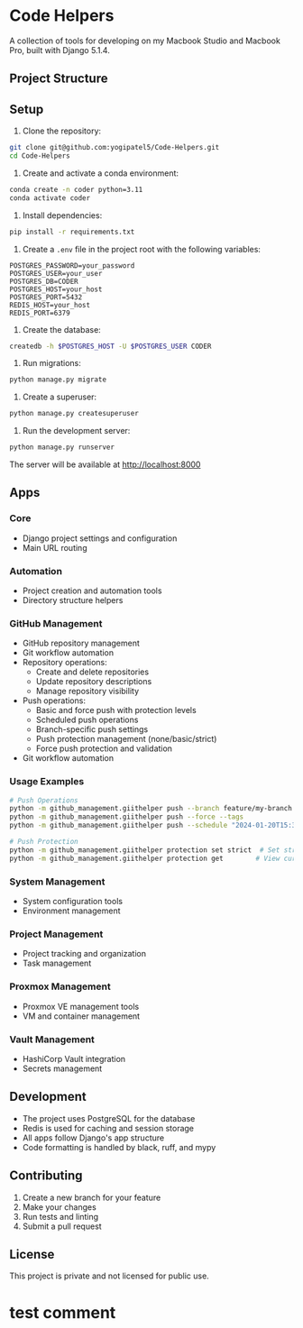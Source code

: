# Code Helpers

A collection of tools for developing on my Macbook Studio and Macbook Pro, built with Django 5.1.4.

## Project Structure

## Setup

1. Clone the repository:

```bash
git clone git@github.com:yogipatel5/Code-Helpers.git
cd Code-Helpers
```

1. Create and activate a conda environment:

```bash
conda create -n coder python=3.11
conda activate coder
```

1. Install dependencies:

```bash
pip install -r requirements.txt
```

1. Create a `.env` file in the project root with the following variables:

```text
POSTGRES_PASSWORD=your_password
POSTGRES_USER=your_user
POSTGRES_DB=CODER
POSTGRES_HOST=your_host
POSTGRES_PORT=5432
REDIS_HOST=your_host
REDIS_PORT=6379
```

1. Create the database:

```bash
createdb -h $POSTGRES_HOST -U $POSTGRES_USER CODER
```

1. Run migrations:

```bash
python manage.py migrate
```

1. Create a superuser:

```bash
python manage.py createsuperuser
```

1. Run the development server:

```bash
python manage.py runserver
```

The server will be available at <http://localhost:8000>

## Apps

### Core

- Django project settings and configuration
- Main URL routing

### Automation

- Project creation and automation tools
- Directory structure helpers

### GitHub Management

- GitHub repository management
- Git workflow automation
- Repository operations:
  - Create and delete repositories
  - Update repository descriptions
  - Manage repository visibility
- Push operations:
  - Basic and force push with protection levels
  - Scheduled push operations
  - Branch-specific push settings
  - Push protection management (none/basic/strict)
  - Force push protection and validation
- Git workflow automation

### Usage Examples

```bash
# Push Operations
python -m github_management.giithelper push --branch feature/my-branch  # Push to specific branch
python -m github_management.giithelper push --force --tags             # Force push with tags
python -m github_management.giithelper push --schedule "2024-01-20T15:30:00"  # Schedule push

# Push Protection
python -m github_management.giithelper protection set strict  # Set strict protection
python -m github_management.giithelper protection get        # View current protection
```

### System Management

- System configuration tools
- Environment management

### Project Management

- Project tracking and organization
- Task management

### Proxmox Management

- Proxmox VE management tools
- VM and container management

### Vault Management

- HashiCorp Vault integration
- Secrets management

## Development

- The project uses PostgreSQL for the database
- Redis is used for caching and session storage
- All apps follow Django's app structure
- Code formatting is handled by black, ruff, and mypy

## Contributing

1. Create a new branch for your feature
2. Make your changes
3. Run tests and linting
4. Submit a pull request

## License

This project is private and not licensed for public use.

# test comment
